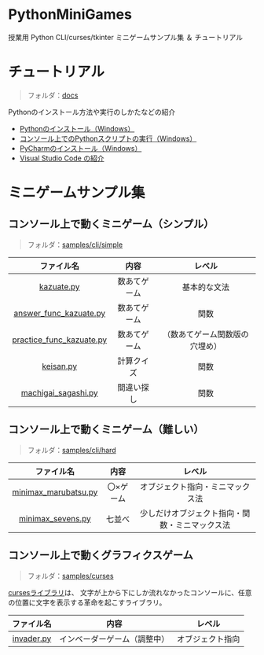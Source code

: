 # PythonMiniGames

授業用 Python CLI/curses/tkinter ミニゲームサンプル集 ＆ チュートリアル

# チュートリアル

> フォルダ：[docs](docs)

Pythonのインストール方法や実行のしかたなどの紹介

- [Pythonのインストール（Windows）](docs/how-to-install-python/doc.md)
- [コンソール上でのPythonスクリプトの実行（Windows）](docs/how-to-run-python-cli/doc.md)
- [PyCharmのインストール（Windows）](docs/how-to-install-pycharm/doc.md)
- [Visual Studio Code の紹介](docs/intro-vscode/doc.md)

# ミニゲームサンプル集

## コンソール上で動くミニゲーム（シンプル）

> フォルダ：[samples/cli/simple](samples/cli/simple)

|                                  ファイル名                                  |   内容   |       レベル       |
|:-----------------------------------------------------------------------:|:------:|:---------------:|
|               [kazuate.py](samples/cli/simple/kazuate.py)               | 数あてゲーム |     基本的な文法      |
|   [answer_func_kazuate.py](samples/cli/simple/answer_func_kazuate.py)   | 数あてゲーム |       関数        |
| [practice_func_kazuate.py](samples/cli/simple/practice_func_kazuate.py) | 数あてゲーム | （数あてゲーム関数版の穴埋め） |
|                [keisan.py](samples/cli/simple/keisan.py)                | 計算クイズ  |       関数        |
|      [machigai_sagashi.py](samples/cli/simple/machigai_sagashi.py)      | 間違い探し  |       関数        |

## コンソール上で動くミニゲーム（難しい）

> フォルダ：[samples/cli/hard](samples/cli/hard)

|                             ファイル名                             |  内容   |           レベル           |
|:-------------------------------------------------------------:|:-----:|:-----------------------:|
| [minimax_marubatsu.py](samples/cli/hard/minimax_marubatsu.py) | 〇×ゲーム |    オブジェクト指向・ミニマックス法     |
|    [minimax_sevens.py](samples/cli/hard/minimax_sevens.py)    |  七並べ  | 少しだけオブジェクト指向・関数・ミニマックス法 |

## コンソール上で動くグラフィクスゲーム

> フォルダ：[samples/curses](samples/curses)

[cursesライブラリ](https://docs.python.org/ja/3.12/howto/curses.html)は、
文字が上から下にしか流れなかったコンソールに、任意の位置に文字を表示する革命を起こすライブラリ。

|                  ファイル名                  |       内容       |   レベル    |
|:---------------------------------------:|:--------------:|:--------:|
| [invader.py](samples/curses/invader.py) | インベーダーゲーム（調整中） | オブジェクト指向 |
